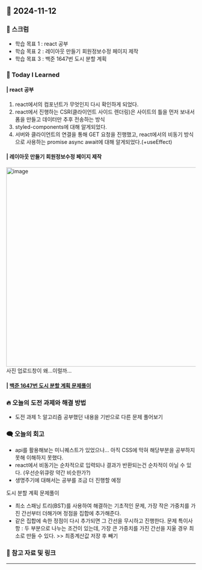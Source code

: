 ## 📆 2024-11-12

### 🔔 스크럼

- 학습 목표 1 : react 공부
- 학습 목표 2 : 레이아웃 만들기 회원정보수정 페이지 제작
- 학습 목표 3 : 백준 1647번 도시 분할 계획
  <br/>

### 🚀 Today I Learned

#### | react 공부
1. react에서의 컴포넌트가 무엇인지 다시 확인하게 되었다.
2. react에서 진행하는 CSR(클라이언트 사이드 렌더링)은 사이트의 틀을 먼저 보내서 폼을 만들고 데이터만 추후 전송하는 방식
3. styled-components에 대해 알게되었다.
4. 서버와 클라이언트의 연결을 통해 GET 요청을 진행했고, react에서의 비동기 방식으로 사용하는 promise async await에 대해 알게되었다.(+useEffect)


#### | 레이아웃 만들기 회원정보수정 페이지 제작
<img width="530" alt="image" src="https://github.com/user-attachments/assets/4bec5bb3-c3a0-45b6-b31a-6c6b1fcd8c79">
사진 업로드창이 왜...이럴까...


#### | [백준 1647번 도시 분할 계획 문제풀이](https://github.com/availrum/newb/blob/main/citydivideplan.cpp)

### 🔥 오늘의 도전 과제와 해결 방법

- 도전 과제 1: 알고리즘 공부했던 내용을 기반으로 다른 문제 풀어보기
  <br/>

### 🗨️ 오늘의 회고

<!--
- 오늘의 학습 경험에 대한 자유로운 생각이나 느낀 점을 기록합니다.
- 성공적인 점, 개선해야 할 점, 새롭게 시도하고 싶은 방법 등을 포함할 수 있습니다.-->
- api를 활용해보는 미니퀘스트가 있었으나... 아직 CSS에 막혀 해당부분을 공부하지 못해 이해하지 못했다.
- react에서 비동기는 순차적으로 입력되나 결과가 반환되는건 순차적이 아닐 수  있다. (우선순위큐랑 약간 비슷한가?)
- 생명주기에 대해서는 공부를 조금 더 진행할 예정

도시 분할 계획 문제풀이
- 최소 스패닝 트리(BST)를 사용하여 해결하는 기초적인 문제, 가장 작은 가중치를 가진 간선부터 더해가며 정점을 집합에 추가해준다.
- 같은 집합에 속한 정점이 다시 추가되면 그 간선을 무시하고 진행한다.
문제 특이사항 : 두 부분으로 나누는 조건이 있는데, 가장 큰 가중치를 가진 간선을 지울 경우 최소로 만들 수 있다. >> 최종계산값 저장 후 빼기
  <br/>

### 📰 참고 자료 및 링크
---
